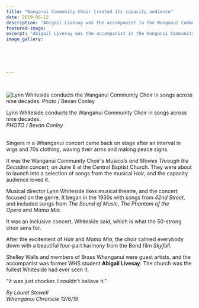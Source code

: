 ```yaml
---
title: "Wanganui Community Choir treated its capacity audience"
date: 2019-06-12
description: "Abigail Livesay was the accompanist in the Wanganui Community Choir's Musicals & Movies Through the Decades concert"
featured-image: 
excerpt: "Abigail Livesay was the accompanist in the Wanganui Community Choir's Musicals and Movies Through the Decades concert recently"
image_gallery:
	
	
	
	
	
---
```


<p>&nbsp;</p>
<p><img src="https://www.nzherald.co.nz/resizer/ZKxwypShMawCTG8u38W2JBXEux4=/620x349/smart/filters:quality(70)/arc-anglerfish-syd-prod-nzme.s3.amazonaws.com/public/4CCKTE2TZRCXPO72YSZ33P74P4.jpg" alt="Lynn Whiteside conducts the Wanganui Community Choir in songs across nine decades. Photo / Bevan Conley" /></p>
<p><span>Lynn Whiteside conducts the Wanganui Community Choir in songs across nine decades. <br /><em>PHOTO / Bevan Conley</em></span></p>
<p><br />Singers in a Whanganui concert came back on stage after an interval in wigs and 70s clothing, waving their arms and making peace signs.</p>
<p>It was the Wanganui Community Choir's&nbsp;<em>Musicals and Movies Through the Decades</em>&nbsp;concert, on June 8 at the Central Baptist Church. They were about to launch into a selection of songs from the musical&nbsp;<em>Hair</em>, and the capacity audience loved it.</p>
<p>Musical director Lynn Whiteside likes musical theatre, and the concert focused on the genre. It began in the 1930s with songs from&nbsp;<em>42nd Street</em>, and included songs from&nbsp;<em>The Sound of Music</em>,&nbsp;<em>The Phantom of the Opera</em>&nbsp;and&nbsp;<em>Mama Mia</em>.</p>
<p>It was an inclusive concert, Whiteside said, which is what the 50-strong choir aims for.</p>
<p>After the excitement of&nbsp;<em>Hair</em>&nbsp;and&nbsp;<em>Mama Mia</em>, the choir calmed everybody down with a beautiful four-part harmony from the Bond film&nbsp;<em>Skyfall</em>.</p>
<p>Shelley Walls and members of Brass Whanganui were guest artists, and the accompanist was former WHS student&nbsp;<strong>Abigail Livesay</strong>. The church was the fullest Whiteside had ever seen it.</p>
<p>"It was just chocker. I couldn't believe it."</p>
<p><em>By Laurel Stowell</em><br /><em>Whanganui Chronicle 12/6/19</em></p>

